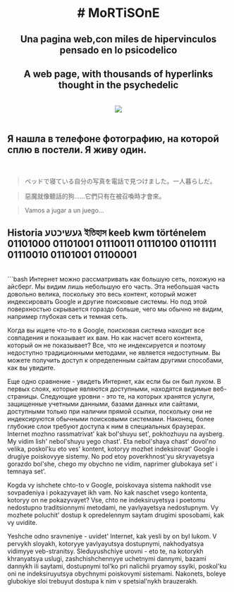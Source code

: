 <b><h1 align="center"># MoRTiSOnE</h1></b>

  <div align="center">
  
  <h2 align="center">Una pagina web,con miles de hipervinculos pensado en lo psicodelico</h2>
  <h2 aling="center">A web page, with thousands of hyperlinks thought in the psychedelic</h2>
  <br>
  <img src="https://i.imgur.com/j1zjpKS.png">
  </div>
  <br>
  
  ## Я нашла в телефоне фотографию, на которой сплю в постели. Я живу один.
  <br>
  
  >ベッドで寝ている自分の写真を電話で見つけました。一人暮らしだ。
  
  > 惡魔就像聽話的狗……它們只有在被召喚時才會來。
  
  > Vamos a jugar a un juego...
  
  ## Historia געשיכטע ইতিহাস keeb kwm történelem 01101000 01101001 01110011 01110100 01101111 01110010 01101001 01100001
  <br>
  ```bash
  Интернет можно рассматривать как большую сеть, похожую на айсберг. Мы видим лишь небольшую его часть. Эта небольшая часть довольно велика, поскольку это весь контент, который может индексировать Google и другие поисковые системы. Но под этой поверхностью скрывается гораздо больше, чего мы обычно не видим, например глубокая сеть и темная сеть.

Когда вы ищете что-то в Google, поисковая система находит все совпадения и показывает их вам. Но как насчет всего контента, который он не показывает? Все, что не индексируется и поэтому недоступно традиционными методами, не является недоступным. Вы можете получить доступ к определенным сайтам другими способами, как вы увидите.

Еще одно сравнение - увидеть Интернет, как если бы он был луком. В первых слоях, которые являются доступными, находятся видимые веб-страницы. Следующие уровни - это те, на которых хранятся услуги, защищенные учетными данными, базами данных или сайтами, доступными только при наличии прямой ссылки, поскольку они не индексируются обычными поисковыми системами. Наконец, более глубокие слои требуют доступа к ним в специальных браузерах.
Internet mozhno rassmatrivat' kak bol'shuyu set', pokhozhuyu na aysberg. My vidim lish' nebol'shuyu yego chast'. Eta nebol'shaya chast' dovol'no velika, poskol'ku eto ves' kontent, kotoryy mozhet indeksirovat' Google i drugiye poiskovyye sistemy. No pod etoy poverkhnost'yu skryvayetsya gorazdo bol'she, chego my obychno ne vidim, naprimer glubokaya set' i temnaya set'.

Kogda vy ishchete chto-to v Google, poiskovaya sistema nakhodit vse sovpadeniya i pokazyvayet ikh vam. No kak naschet vsego kontenta, kotoryy on ne pokazyvayet? Vse, chto ne indeksiruyetsya i poetomu nedostupno traditsionnymi metodami, ne yavlyayetsya nedostupnym. Vy mozhete poluchit' dostup k opredelennym saytam drugimi sposobami, kak vy uvidite.

Yeshche odno sravneniye - uvidet' Internet, kak yesli by on byl lukom. V pervykh sloyakh, kotoryye yavlyayutsya dostupnymi, nakhodyatsya vidimyye veb-stranitsy. Sleduyushchiye urovni - eto te, na kotorykh khranyatsya uslugi, zashchishchennyye uchetnymi dannymi, bazami dannykh ili saytami, dostupnymi tol'ko pri nalichii pryamoy ssylki, poskol'ku oni ne indeksiruyutsya obychnymi poiskovymi sistemami. Nakonets, boleye glubokiye sloi trebuyut dostupa k nim v spetsial'nykh brauzerakh.
  
  ```
